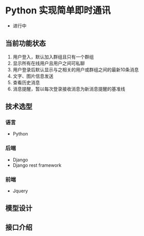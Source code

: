 # Python 实现简单即时通讯
* 进行中
## 当前功能状态
1. 用户登入，默认加入群组且只有一个群组
2. 显示所有在线用户且用户之间可私聊
3. 用户登录后默认显示与之相关的用户或群组之间的最新10条消息
4. 文字、图片信息发送
5. 查看历史消息
6. 消息提醒，暂以每次登录接收消息为新消息提醒的基准线
## 技术选型
### 语言
* Python
### 后端
* Django
* Django rest framework
### 前端
* Jquery
## 模型设计
## 接口介绍

